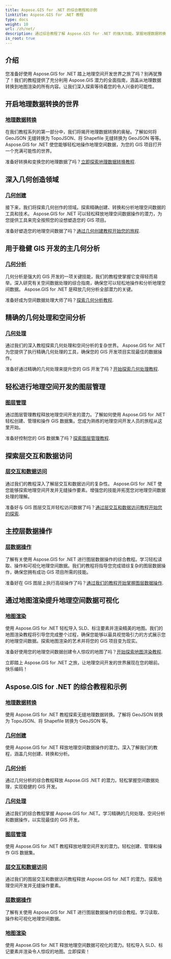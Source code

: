 ```yaml
---
title: Aspose.GIS for .NET 的综合教程和示例
linktitle: Aspose.GIS for .NET 教程
type: docs
weight: 10
url: /zh/net/
description: 通过综合教程了解 Aspose.GIS for .NET 的强大功能。掌握地理数据转换、几何创建、分析、图层管理等。
is_root: true
---
```


## 介绍

您准备好使用 Aspose.GIS for .NET 踏上地理空间开发世界之旅了吗？别再犹豫了！我们的教程提供了充分利用 Aspose.GIS 潜力的全面指南，涵盖从地理数据转换到地图渲染的所有内容。让我们深入探索等待着您的令人兴奋的可能性。

## 开启地理数据转换的世界

### [地理数据转换](./geo-data-conversion/)

在我们教程系列的第一部分中，我们将揭开地理数据转换的奥秘。了解如何将 GeoJSON 无缝转换为 TopoJSON、将 Shapefile 无缝转换为 GeoJSON 等等。 Aspose.GIS for .NET 使您能够轻松地操作地理空间数据，为您的 GIS 项目打开一个充满可能性的世界。

准备好转换和变换您的地理数据了吗？[立即探索地理数据转换教程](./geo-data-conversion/).

## 深入几何创造领域

### [几何创建](./geometry-creation/)

接下来，我们将探索几何创作的领域。探索精确创建、转换和分析地理空间数据的工具和技术。 Aspose.GIS for .NET 可以轻松释放地理空间数据操作的潜力，为您提供工具来完全按照您的设想塑造您的 GIS 项目。

准备好塑造您的地理空间数据了吗？[通过几何创建教程开始您的旅程](./geometry-creation/).

## 用于稳健 GIS 开发的主几何分析

### [几何分析](./geometry-analysis/)

几何分析是强大的 GIS 开发的一项关键技能，我们的教程使掌握它变得轻而易举。深入研究有关空间数据处理的综合指南，确保您可以轻松地操作和分析地理空间数据。 Aspose.GIS for .NET 是释放几何分析全部潜力的关键。

准备好成为空间数据处理大师了吗？[探索几何分析教程](./geometry-analysis/).

## 精确的几何处理和空间分析

### [几何处理](./geometry-processing/)

通过我们的深入教程探索几何处理和空间分析的复杂世界。 Aspose.GIS for .NET 为您提供了执行精确几何处理的工具，确保您的 GIS 开发项目实现最佳的数据操作。

准备好通过精确的几何处理来提升您的 GIS 开发了吗？[开始探索几何处理教程](./geometry-processing/).

## 轻松进行地理空间开发的图层管理

### [图层管理](./layer-management/)

通过图层管理教程释放地理空间开发的潜力。了解如何使用 Aspose.GIS for .NET 轻松创建、管理和操作 GIS 数据集。您成为熟练的地理空间开发人员的旅程从这里开始。

准备好控制您的 GIS 数据集了吗？[探索图层管理教程](./layer-management/).

## 探索层交互和数据访问

### [层交互和数据访问](./layer-interaction-and-data-access/)

通过我们的教程深入了解层交互和数据访问的复杂性。 Aspose.GIS for .NET 使您能够探索地理空间开发并无缝操作要素。增强您的技能并拓宽您对地理空间数据处理的理解。

准备好与 GIS 图层交互并轻松访问数据了吗？[通过层交互和数据访问教程开始您的探索](./layer-interaction-and-data-access/).

## 主控层数据操作

### [层数据操作](./layer-data-operations/)

了解有关使用 Aspose.GIS for .NET 进行图层数据操作的综合教程。学习轻松读取、操作和可视化地理空间数据。我们的教程将指导您完成错综复杂的图层数据操作，确保您拥有成功 GIS 项目所需的技能。

准备好在 GIS 图层上执行高级操作了吗？[通过我们的教程开始掌握图层数据操作](./layer-data-operations/).

## 通过地图渲染提升地理空间数据可视化

### [地图渲染](./map-rendering/)

使用 Aspose.GIS for .NET 轻松导入 SLD、标注要素并渲染精美的地图。我们的地图渲染教程将引导您完成整个过程，确保您能够以最具视觉吸引力的方式展示您的地理空间数据。探索地图渲染的艺术并将您的 GIS 项目变为现实。

准备好使用您的地理空间数据创建令人惊叹的地图了吗？[开始探索地图渲染教程](./map-rendering/).

立即踏上 Aspose.GIS for .NET 之旅，让地理空间开发的世界展现在您的眼前。快乐编码！
## Aspose.GIS for .NET 的综合教程和示例 
### [地理数据转换](./geo-data-conversion/)
使用 Aspose.GIS for .NET 教程探索无缝地理数据转换。了解将 GeoJSON 转换为 TopoJSON、将 Shapefile 转换为 GeoJSON 等。
### [几何创建](./geometry-creation/)
使用 Aspose.GIS for .NET 释放地理空间数据操作的潜力。深入了解我们的教程，涵盖几何创建、转换和分析。
### [几何分析](./geometry-analysis/)
通过几何分析的综合教程释放 Aspose.GIS .NET 的潜力。轻松掌握空间数据处理，实现稳健的 GIS 开发。
### [几何处理](./geometry-processing/)
通过我们的综合教程掌握 Aspose.GIS for .NET。学习精确的几何处理、空间分析和数据操作，以实现最佳的 GIS 开发。
### [图层管理](./layer-management/)
使用 Aspose.GIS for .NET 教程释放地理空间开发的潜力。轻松创建、管理和操作 GIS 数据集。 
### [层交互和数据访问](./layer-interaction-and-data-access/)
通过我们的图层交互和数据访问教程释放 Aspose.GIS for .NET 的潜力。探索地理空间开发并无缝操作要素。
### [层数据操作](./layer-data-operations/)
了解有关使用 Aspose.GIS for .NET 进行图层数据操作的综合教程。学习读取、操作和可视化地理空间数据。
### [地图渲染](./map-rendering/)
使用 Aspose.GIS for .NET 释放地理空间数据可视化的潜力。轻松导入 SLD、标记要素并渲染令人惊叹的地图。立即探索！
